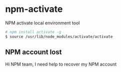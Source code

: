 # npm-activate

NPM activate local environment tool

```bash
# npm install activate -g
$ source /usr/lib/node_modules/activate/activate
```

## NPM account lost

Hi NPM team, I need help to recover my NPM account
